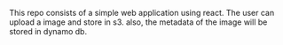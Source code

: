 This repo consists of a simple web application using react. The user can upload a image and store in s3. also, the metadata of the image will be stored in dynamo db.
